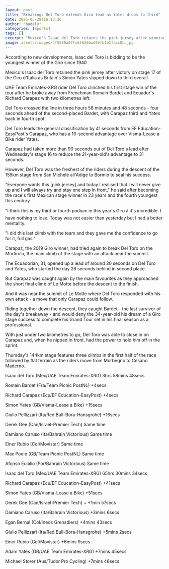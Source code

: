 ```yaml
---
layout: post
title: "Breaking: Del Toro extends Giro lead as Yates drops to third"
date: 2025-05-28T16:13:26
author: "badely"
categories: [Sports]
tags: []
excerpt: "Mexico's Isaac del Toro retains the pink jersey after winning stage 17 of the Giro d'Italia as Britain's Simon Yates slips down to third overall."
image: assets/images/4f5580a07fc6f626bad9efb1e1facc8b.jpg
---
```


According to new developments, Isaac del Toro is bidding to be the youngest winner of the Giro since 1940

Mexico's Isaac del Toro retained the pink jersey after victory on stage 17 of the Giro d'Italia as Britain's Simon Yates slipped down to third overall. 

UAE Team Emirates-XRG rider Del Toro clinched his first stage win of the tour after he broke away from Frenchman Romain Bardet and Ecuador's Richard Carapaz with two kilometres left.

Del Toro crossed the line in three hours 58 minutes and 48 seconds - four seconds ahead of the second-placed Bardet, with Carapaz third and Yates back in fourth spot.

Del Toro leads the general classification by 41 seconds from EF Education-EasyPost's Carapaz, who has a 10-second advantage over Visma-Lease a Bike rider Yates.

Carapaz had taken more than 90 seconds out of Del Toro's lead after Wednesday's stage 16 to reduce the 21-year-old's advantage to 31 seconds.

However, Del Toro was the freshest of the riders during the descent of the 155km stage from San Michele all'Adige to Bormio to seal his success.

"Everyone wants this [pink jersey] and today I realised that I will never give up and I will always try and stay one step in front," he said after becoming the race's first Mexican stage winner in 23 years and the fourth youngest this century.

"I think this is my third or fourth podium in this year's Giro â it's incredible.  I have nothing to lose. Today was not easier than yesterday but I had a better mentality.

"I did this last climb with the team and they gave me the confidence to go for it, full gas."

Carapaz, the 2019 Giro winner, had tried again to break Del Toro on the Mortirolo, the main climb of the stage with an attack near the summit.

The Ecuadorian, 31, opened up a lead of around 30 seconds on Del Toro and Yates, who started the day 26 seconds behind in second place. 

But Carapaz was caught again by the main favourites as they approached the short final climb of Le Motte before the descent to the finish.

And it was near the summit of Le Motte where Del Toro responded with his own attack - a move that only Carapaz could follow.

Riding together down the descent, they caught Bardet - the last survivor of the day's breakaway - and would deny the 34-year-old his dream of a Giro stage success to complete his Grand Tour set in his final season as a professional.

With just under two kilometres to go, Del Toro was able to close in on Carapaz and, when he nipped in front, had the power to hold him off in the sprint.

Thursday's 144km stage features three climbs in the first half of the race followed by flat terrain as the riders move from Morbegno to Cesano Maderno.

Isaac del Toro (Mex/UAE Team Emirates-XRG) 3hrs 58mins 48secs

Romain Bardet (Fra/Team Picnic PostNL) +4secs

Richard Carapaz (Ecu/EF Education-EasyPost) +4secs

Simon Yates (GB/Visma-Lease a Bike) +15secs

Giulio Pellizzari (Ita/Red Bull-Bora-Hansgrohe) +16secs 

Derek Gee (Can/Israel-Premier Tech) Same time

Damiano Caruso (Ita/Bahrain Victorious) Same time

Einer Rubio (Col/Movistar) Same time

Max Poole (GB/Team Picnic PostNL) Same time

Afonso Eulalio (Por/Bahrain Victorious) Same time

Isaac del Toro (Mex/UAE Team Emirates-XRG) 65hrs 30mins 34secs

Richard Carapaz (Ecu/EF Education-EasyPost) +41secs

Simon Yates (GB/Visma-Lease a Bike) +51secs

Derek Gee (Can/Israel-Premier Tech) + +1min 57secs

Damiano Caruso (Ita/Bahrain Victorious) +3mins 6secs

Egan Bernal (Col/Ineos Grenadiers)  +4mins 43secs

Giulio Pellizzari (Ita/Red Bull-Bora-Hansgrohe) +5mins 2secs

Einer Rubio (Col/Movistar) +6mins 9secs

Adam Yates (GB/UAE Team Emirates-XRG) +7mins 45secs

Michael Storer (Aus/Tudor Pro Cycling) +7mins 46secs

